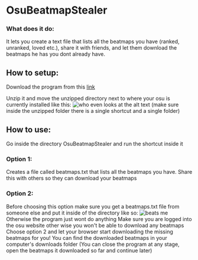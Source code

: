 # OsuBeatmapStealer

### What does it do:
It lets you create a text file that lists all the beatmaps you have (ranked, unranked, loved etc.), share it with friends, and let them download the beatmaps he has you dont already have.


## How to setup:
Download the program from this [link](https://drive.google.com/uc?export=download&id=1EE45jg3JzN7UaU32dQxBKwD3OzqsdgGI)

Unzip it and move the unzipped directory next to where your osu is currently installed like this:
![who even looks at the alt text](https://i.imgur.com/hWw5dbN.png)
(make sure inside the unzipped folder there is a single shortcut and a single folder)


## How to use:
Go inside the directory OsuBeatmapStealer and run the shortcut inside it
### Option 1:
Creates a file called beatmaps.txt that lists all the beatmaps you have. Share this with others so they can download your beatmaps
### Option 2:
Before choosing this option make sure you get a beatmaps.txt file from someone else and put it inside of the directory like so:
![beats me](https://i.imgur.com/58lI8y5.png)
Otherwise the program just wont do anything
Make sure you are logged into the osu website other wise you won't be able to download any beatmaps
Choose option 2 and let your browser start downloading the missing beatmaps for you!
You can find the downloaded beatmaps in your computer's downloads folder
(You can close the program at any stage, open the beatmaps it downloaded so far and continue later)


